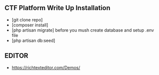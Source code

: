 
## CTF Platform Write Up Installation

-  [git clone repo]
-  [composer install]
-  [php artisan migrate] before you mush create database and setup .env file 
-  [php artisan db:seed]
## EDITOR
-   https://richtexteditor.com/Demos/

